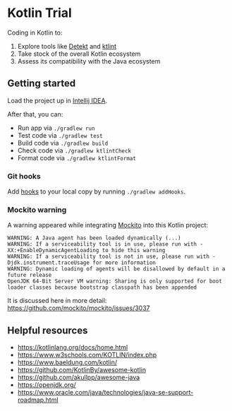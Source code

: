 # Kotlin Trial

Coding in Kotlin to:

1. Explore tools like [Detekt](https://detekt.dev/) and [ktlint](https://pinterest.github.io/ktlint/latest/)
2. Take stock of the overall Kotlin ecosystem
3. Assess its compatibility with the Java ecosystem

## Getting started

Load the project up in [Intellij IDEA](https://www.jetbrains.com/idea/).

After that, you can:

- Run app via `./gradlew run`
- Test code via `./gradlew test`
- Build code via `./gradlew build`
- Check code via `./gradlew ktlintCheck`
- Format code via `./gradlew ktlintFormat`

### Git hooks

Add [hooks](https://git-scm.com/book/en/v2/Customizing-Git-Git-Hooks) to your local copy by running `./gradlew addHooks`.

### Mockito warning

A warning appeared while integrating [Mockito](https://site.mockito.org/) into this Kotlin project:

```
WARNING: A Java agent has been loaded dynamically (...)
WARNING: If a serviceability tool is in use, please run with -XX:+EnableDynamicAgentLoading to hide this warning
WARNING: If a serviceability tool is not in use, please run with -Djdk.instrument.traceUsage for more information
WARNING: Dynamic loading of agents will be disallowed by default in a future release
OpenJDK 64-Bit Server VM warning: Sharing is only supported for boot loader classes because bootstrap classpath has been appended
```

It is discussed here in more detail: https://github.com/mockito/mockito/issues/3037

## Helpful resources

- https://kotlinlang.org/docs/home.html
- https://www.w3schools.com/KOTLIN/index.php
- https://www.baeldung.com/kotlin/
- https://github.com/KotlinBy/awesome-kotlin
- https://github.com/akullpp/awesome-java
- https://openjdk.org/
- https://www.oracle.com/java/technologies/java-se-support-roadmap.html
